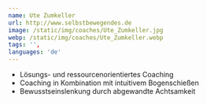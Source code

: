 ```yaml
---
name: Ute Zumkeller
url: http://www.selbstbewegendes.de
image: /static/img/coaches/Ute_Zumkeller.jpg
webp: /static/img/coaches/Ute_Zumkeller.webp
tags: '',
languages: 'de'
---
```


<ul><li>Lösungs- und ressourcenorientiertes Coaching</li><li>Coaching in Kombination mit intuitivem Bogenschießen&nbsp;</li><li>Bewusstseinslenkung durch abgewandte Achtsamkeit</li></ul>